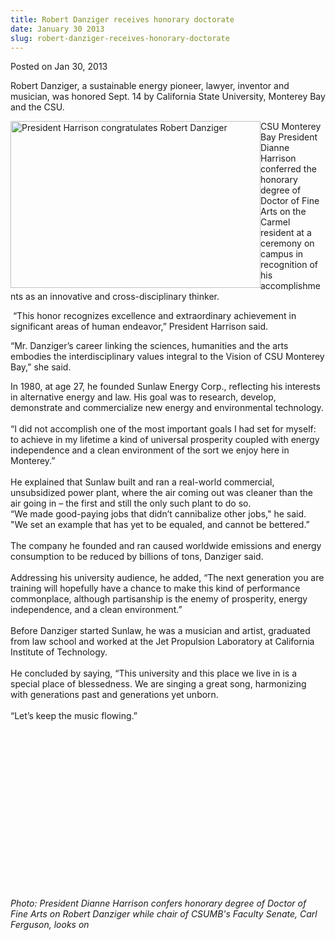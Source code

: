 ```yaml
---
title: Robert Danziger receives honorary doctorate
date: January 30 2013
slug: robert-danziger-receives-honorary-doctorate
---
```





<span class="date">Posted on Jan 30, 2013    </span>
<p>Robert Danziger, a sustainable energy pioneer, lawyer, inventor
and musician, was honored Sept. 14 by California State University,
Monterey Bay and the CSU.&#x2028;</p>
<p><img alt="President Harrison congratulates Robert Danziger" src="http://news.csumb.edu/sites/default/files/65/attachments/news/images/danzingerphoto_0911.jpg" style="float:left; width:400px; height:267px">CSU Monterey Bay
President Dianne Harrison conferred the honorary degree of Doctor
of Fine Arts on the Carmel resident at a ceremony on campus in
recognition of his accomplishments as an innovative and
cross-disciplinary thinker.&#x2028;</img></p>
<p>&#x2028;&#x201C;This honor recognizes excellence and extraordinary achievement
in significant areas of human endeavor,&#x201D; President Harrison
said.&#x2028;</p>
<p>&#x201C;Mr. Danziger&#x2019;s career linking the sciences, humanities and the
arts embodies the interdisciplinary values integral to the Vision
of CSU Monterey Bay,&#x201D; she said.&#x2028;</p>
<p>In 1980, at age 27, he founded Sunlaw Energy Corp., reflecting
his interests in alternative energy and law. His goal was to
research, develop, demonstrate and commercialize new energy and
environmental technology.<br>
<br>
&#x201C;I did not accomplish one of the most important goals I had set for
myself: to achieve in my lifetime a kind of universal prosperity
coupled with energy independence and a clean environment of the
sort we enjoy here in Monterey.&#x201D;<br>
<br>
He explained that Sunlaw built and ran a real-world commercial,
unsubsidized power plant, where the air coming out was cleaner than
the air going in &#x2013; the first and still the only such plant to do
so.<br>
&#x201C;We made good-paying jobs that didn&#x2019;t cannibalize other jobs,&quot; he
said. &quot;We set an example that has yet to be equaled, and cannot be
bettered.&#x201D;<br>
<br>
The company he founded and ran caused worldwide emissions and
energy consumption to be reduced by billions of tons, Danziger
said.<br>
<br>
Addressing his university audience, he added, &#x201C;The next generation
you are training will hopefully have a chance to make this kind of
performance commonplace, although partisanship is the enemy of
prosperity, energy independence, and a clean environment.&#x201D;<br>
<br>
Before Danziger started Sunlaw, he was a musician and artist,
graduated from law school and worked at the Jet Propulsion
Laboratory&#xA0;at California Institute of Technology.<br>
<br>
He concluded by saying, &#x201C;This university and this place we live in
is a special place of blessedness. We are singing a great song,
harmonizing with generations past and generations yet unborn.<br>
<br>
&#x201C;Let&#x2019;s keep the music flowing.&#x201D;</br></br></br></br></br></br></br></br></br></br></br></br></br></br></br></p>
<p>&#xA0;</p>
<p class="small"><em>Photo: President Dianne Harrison confers
honorary degree of Doctor of Fine Arts on Robert Danziger while
chair of CSUMB&apos;s Faculty Senate, Carl Ferguson, looks on</em><br>
&#xA0;</br></p>
<p><br>
&#xA0;</br></p>





